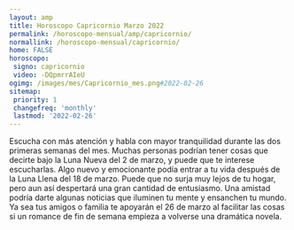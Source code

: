 ```yaml
---
layout: amp
title: Horoscopo Capricornio Marzo 2022 
permalink: /horoscopo-mensual/amp/capricornio/
normallink: /horoscopo-mensual/capricornio/
home: FALSE
horoscopo:
 signo: capricornio
 video: -DQpmrrAIeU
ogimg: /images/mes/Capricornio_mes.png#2022-02-26
sitemap:
 priority: 1
 changefreq: 'monthly'
 lastmod: '2022-02-26'
---
```



Escucha con más atención y habla con mayor tranquilidad durante las dos primeras semanas del mes. Muchas personas podrían tener cosas que decirte bajo la Luna Nueva del 2 de marzo, y puede que te interese escucharlas. Algo nuevo y emocionante podía entrar a tu vida después de la Luna Llena del 18 de marzo. Puede que no surja muy lejos de tu hogar, pero aun así despertará una gran cantidad de entusiasmo. Una amistad podría darte algunas noticias que iluminen tu mente y ensanchen tu mundo. Ya sea tus amigos o familia te apoyarán el 26 de marzo al facilitar las cosas si un romance de fin de semana empieza a volverse una dramática novela.